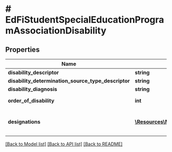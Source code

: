 # # EdFiStudentSpecialEducationProgramAssociationDisability

## Properties

Name | Type | Description | Notes
------------ | ------------- | ------------- | -------------
**disability_descriptor** | **string** | A disability category that describes a individual&#39;s impairment. |
**disability_determination_source_type_descriptor** | **string** | The source that provided the disability determination. | [optional]
**disability_diagnosis** | **string** | A description of the disability diagnosis. | [optional]
**order_of_disability** | **int** | The order by severity of individual&#39;s disabilities: 1- Primary, 2 -  Secondary, 3 - Tertiary, etc. | [optional]
**designations** | [**\Resources\Model\EdFiStudentSpecialEducationProgramAssociationDisabilityDesignation[]**](EdFiStudentSpecialEducationProgramAssociationDisabilityDesignation.md) | An unordered collection of studentSpecialEducationProgramAssociationDisabilityDesignations. Whether the disability is IDEA, Section 504, or other disability designation. | [optional]

[[Back to Model list]](../../README.md#models) [[Back to API list]](../../README.md#endpoints) [[Back to README]](../../README.md)
